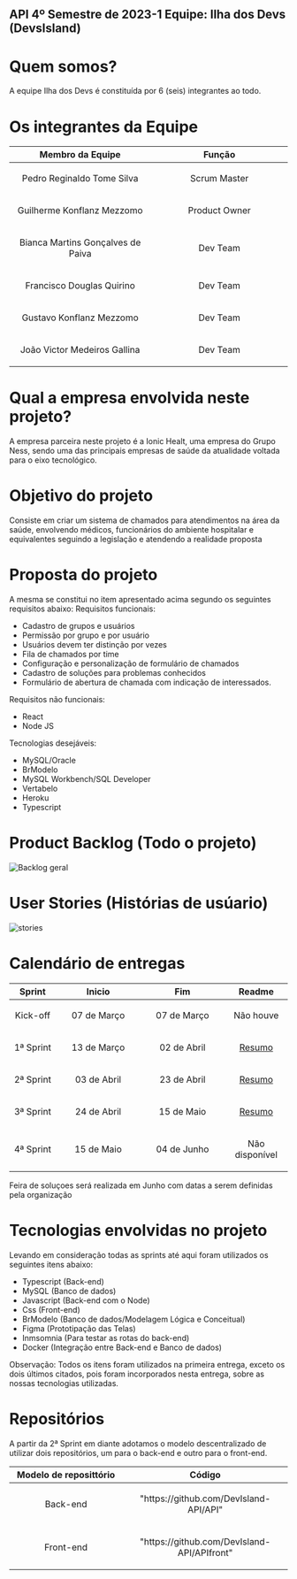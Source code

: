 ## API 4º Semestre de 2023-1 Equipe: Ilha dos Devs (DevsIsland)

# Quem somos?
A equipe Ilha dos Devs é constituída por 6 (seis) integrantes ao todo.

# Os integrantes da Equipe
<table>
    <thead>
        <th width=365px>Membro da Equipe</th>
        <th width=365px>Função</th>
    </thead>
    <tr>
        <td><p align="center"> Pedro Reginaldo Tome Silva </p></td>
        <td><p align="center"> Scrum Master </p></td>
    </tr>
    <tr>
        <td><p align="center"> Guilherme Konflanz Mezzomo </p></td>
        <td><p align="center"> Product Owner </p></td>
    </tr>
        <tr>
        <td><p align="center"> Bianca Martins Gonçalves de Paiva </p></td>
        <td><p align="center"> Dev Team </p></td>
    </tr>
    <tr>
        <td><p align="center"> Francisco Douglas Quirino </p></td>
        <td><p align="center"> Dev Team </p></td>
    </tr>
    <tr>
        <td><p align="center"> Gustavo Konflanz Mezzomo </p></td>
        <td><p align="center"> Dev Team </p></td>
    </tr>
        <tr>
        <td><p align="center"> João Victor Medeiros Gallina</p></td>
        <td><p align="center"> Dev Team </p></td>
    </tr>
</table>

# Qual a empresa envolvida neste projeto?
A empresa parceira neste projeto é a Ionic Healt, uma empresa do Grupo Ness, sendo uma das principais empresas de saúde da atualidade voltada para o eixo tecnológico.

# Objetivo do projeto
Consiste em criar um sistema de chamados para atendimentos na área da saúde, envolvendo médicos, funcionários do ambiente hospitalar e equivalentes seguindo a legislação e atendendo a realidade proposta

# Proposta do projeto
A mesma se constitui no item apresentado acima segundo os seguintes requisitos abaixo:
Requisitos funcionais:
* Cadastro de grupos e usuários
* Permissão por grupo e por usuário
* Usuários devem ter distinção por vezes
* Fila de chamados por time
* Configuração e personalização de formulário de chamados
* Cadastro de soluções para problemas conhecidos
* Formulário de abertura de chamada com indicação de interessados.

Requisitos não funcionais:
* React
* Node JS

Tecnologias desejáveis:
* MySQL/Oracle
* BrModelo
* MySQL Workbench/SQL Developer
* Vertabelo
* Heroku
* Typescript

# Product Backlog (Todo o projeto)

![Backlog geral](https://user-images.githubusercontent.com/67759198/234394970-30e4f87d-5e90-4939-8348-bd6a72bf2c08.PNG)

# User Stories (Histórias de usúario)

![stories](https://user-images.githubusercontent.com/67759198/234394642-8d665553-e5a2-4986-9bf5-a4333bd8d526.png)

# Calendário de entregas

<table>
    <thead>
        <th width=110px>Sprint</th>
        <th width=310px>Inicio</th>
        <th width=310px>Fim</th>
        <th width=140px>Readme</th>
    </thead>
        <tr>
        <td><p align="center"> Kick-off </p></td>
        <td><p align="center"> 07 de Março </p></td>
        <td><p align="center"> 07 de Março </p></td>
        <td><p align="center"> Não houve </p></td>
    </tr>
    <tr>
        <td><p align="center"> 1ª Sprint </p></td>
        <td><p align="center"> 13 de Março </p></td>
        <td><p align="center"> 02 de Abril</p></td>
        <td><p align="center"><a href="https://github.com/DevIsland-API/Readme/blob/main/Entregas/1%C2%AASprint.md">Resumo</a></p></td>
    </tr>
    <tr>
        <td><p align="center"> 2ª Sprint </p></td>
        <td><p align="center"> 03 de Abril </p></td>
        <td><p align="center"> 23 de Abril </p></td>
        <td><p align="center"><a href="https://github.com/DevIsland-API/Readme/blob/main/Entregas/2%C2%AASprint.md">Resumo</a></p></td>
    </tr>
    <tr>
        <td><p align="center"> 3ª Sprint </p></td>
        <td><p align="center"> 24 de Abril </p></td>
        <td><p align="center"> 15 de Maio </p></td>
        <td><p align="center"><a href="https://github.com/DevIsland-API/Readme/blob/main/Entregas/3%C2%AASprint.md">Resumo</a></p></td>
    </tr>
    <tr>
        <td><p align="center"> 4ª Sprint </p></td>
        <td><p align="center"> 15 de Maio </p></td>
        <td><p align="center"> 04 de Junho </p></td>
        <td><p align="center">Não disponível</p></td>
    </tr>
</table>
<p>Feira de soluçoes será realizada em Junho com datas a serem definidas pela organização</p>

# Tecnologias envolvidas no projeto
Levando em consideração todas as sprints até aqui foram utilizados os seguintes itens abaixo:
* Typescript (Back-end)
* MySQL (Banco de dados)
* Javascript (Back-end com o Node)
* Css (Front-end)
* BrModelo (Banco de dados/Modelagem Lógica e Conceitual)
* Figma (Prototipação das Telas)
* Inmsomnia (Para testar as rotas do back-end)
* Docker (Integração entre Back-end e Banco de dados)

Observação: Todos os itens foram utilizados na primeira entrega, exceto os dois últimos citados, pois foram incorporados nesta entrega, sobre as nossas tecnologias utilizadas.

# Repositórios
A partir da 2ª Sprint em diante adotamos o modelo descentralizado de utilizar dois repositórios, um para o back-end e outro para o front-end.

<table>
    <thead>
        <th width=365px>Modelo de reposittório</th>
        <th width=365px>Código</th>
    </thead>
    <tr>
        <td><p align="center"> Back-end </p></td>
        <td><p align="center"> "https://github.com/DevIsland-API/API" </p></td>
    </tr>
    <tr>
        <td><p align="center"> Front-end </p></td>
        <td><p align="center"> "https://github.com/DevIsland-API/APIfront" </p></td>
    </tr>
</table>
